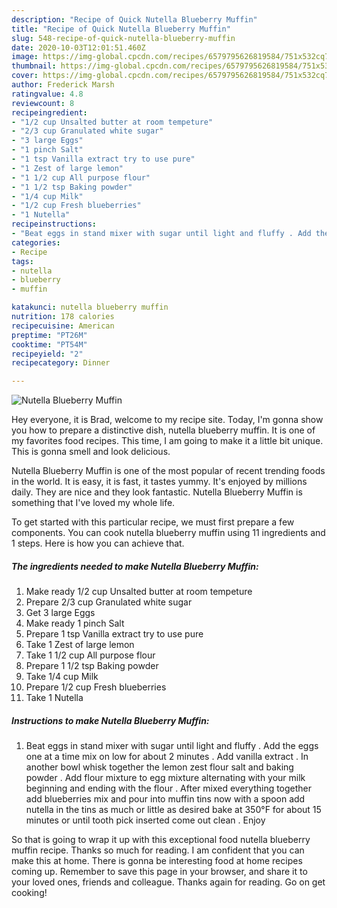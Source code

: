 ```yaml
---
description: "Recipe of Quick Nutella Blueberry Muffin"
title: "Recipe of Quick Nutella Blueberry Muffin"
slug: 548-recipe-of-quick-nutella-blueberry-muffin
date: 2020-10-03T12:01:51.460Z
image: https://img-global.cpcdn.com/recipes/6579795626819584/751x532cq70/nutella-blueberry-muffin-recipe-main-photo.jpg
thumbnail: https://img-global.cpcdn.com/recipes/6579795626819584/751x532cq70/nutella-blueberry-muffin-recipe-main-photo.jpg
cover: https://img-global.cpcdn.com/recipes/6579795626819584/751x532cq70/nutella-blueberry-muffin-recipe-main-photo.jpg
author: Frederick Marsh
ratingvalue: 4.8
reviewcount: 8
recipeingredient:
- "1/2 cup Unsalted butter at room tempeture"
- "2/3 cup Granulated white sugar"
- "3 large Eggs"
- "1 pinch Salt"
- "1 tsp Vanilla extract try to use pure"
- "1 Zest of large lemon"
- "1 1/2 cup All purpose flour"
- "1 1/2 tsp Baking powder"
- "1/4 cup Milk"
- "1/2 cup Fresh blueberries"
- "1 Nutella"
recipeinstructions:
- "Beat eggs in stand mixer with sugar until light and fluffy . Add the eggs one at a time mix on low for about 2 minutes . Add vanilla extract . In another bowl whisk together the lemon zest flour salt and baking powder . Add flour mixture to egg mixture alternating with your milk beginning and ending with the flour . After mixed everything together add blueberries mix and pour into muffin tins now with a spoon add nutella in the tins as much or little as desired bake at 350°F for about 15 minutes or until tooth pick inserted come out clean . Enjoy"
categories:
- Recipe
tags:
- nutella
- blueberry
- muffin

katakunci: nutella blueberry muffin 
nutrition: 178 calories
recipecuisine: American
preptime: "PT26M"
cooktime: "PT54M"
recipeyield: "2"
recipecategory: Dinner

---
```



![Nutella Blueberry Muffin](https://img-global.cpcdn.com/recipes/6579795626819584/751x532cq70/nutella-blueberry-muffin-recipe-main-photo.jpg)

Hey everyone, it is Brad, welcome to my recipe site. Today, I'm gonna show you how to prepare a distinctive dish, nutella blueberry muffin. It is one of my favorites food recipes. This time, I am going to make it a little bit unique. This is gonna smell and look delicious.



Nutella Blueberry Muffin is one of the most popular of recent trending foods in the world. It is easy, it is fast, it tastes yummy. It's enjoyed by millions daily. They are nice and they look fantastic. Nutella Blueberry Muffin is something that I've loved my whole life.


To get started with this particular recipe, we must first prepare a few components. You can cook nutella blueberry muffin using 11 ingredients and 1 steps. Here is how you can achieve that.

<!--inarticleads1-->

##### The ingredients needed to make Nutella Blueberry Muffin:

1. Make ready 1/2 cup Unsalted butter at room tempeture
1. Prepare 2/3 cup Granulated white sugar
1. Get 3 large Eggs
1. Make ready 1 pinch Salt
1. Prepare 1 tsp Vanilla extract try to use pure
1. Take 1 Zest of large lemon
1. Take 1 1/2 cup All purpose flour
1. Prepare 1 1/2 tsp Baking powder
1. Take 1/4 cup Milk
1. Prepare 1/2 cup Fresh blueberries
1. Take 1 Nutella




<!--inarticleads2-->

##### Instructions to make Nutella Blueberry Muffin:

1. Beat eggs in stand mixer with sugar until light and fluffy . Add the eggs one at a time mix on low for about 2 minutes . Add vanilla extract . In another bowl whisk together the lemon zest flour salt and baking powder . Add flour mixture to egg mixture alternating with your milk beginning and ending with the flour . After mixed everything together add blueberries mix and pour into muffin tins now with a spoon add nutella in the tins as much or little as desired bake at 350°F for about 15 minutes or until tooth pick inserted come out clean . Enjoy




So that is going to wrap it up with this exceptional food nutella blueberry muffin recipe. Thanks so much for reading. I am confident that you can make this at home. There is gonna be interesting food at home recipes coming up. Remember to save this page in your browser, and share it to your loved ones, friends and colleague. Thanks again for reading. Go on get cooking!
